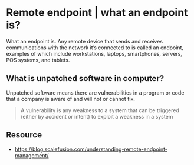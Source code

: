 # Remote endpoint | what an endpoint is?
What an endpoint is. Any remote device that sends and receives communications with the network it’s connected to is called an endpoint, examples of which include workstations, laptops, smartphones, servers, POS systems, and tablets. 

## What is unpatched software in computer?
Unpatched software means there are vulnerabilities in a program or code that a company is aware of and will not or cannot fix.

> A vulnerability is any weakness to a system that can be triggered (either by accident or intent) to exploit a weakness in a system 



## Resource
* https://blog.scalefusion.com/understanding-remote-endpoint-management/
